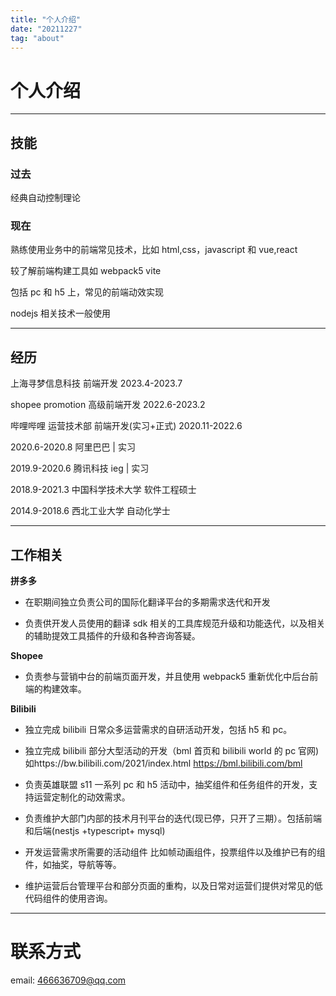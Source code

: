 ```yaml
---
title: "个人介绍"
date: "20211227"
tag: "about"
---
```


# 个人介绍

---

## 技能

### 过去

经典自动控制理论

### 现在

熟练使用业务中的前端常见技术，比如 html,css，javascript 和 vue,react

较了解前端构建工具如 webpack5 vite

包括 pc 和 h5 上，常见的前端动效实现

nodejs 相关技术一般使用

---

## 经历

上海寻梦信息科技 前端开发 2023.4-2023.7

shopee promotion 高级前端开发 2022.6-2023.2

哔哩哔哩 运营技术部 前端开发(实习+正式) 2020.11-2022.6

2020.6-2020.8 阿里巴巴 | 实习

2019.9-2020.6 腾讯科技 ieg | 实习

2018.9-2021.3 中国科学技术大学 软件工程硕士

2014.9-2018.6 西北工业大学 自动化学士

---

## 工作相关

<div class='work-relative'>

**拼多多**

- 在职期间独立负责公司的国际化翻译平台的多期需求迭代和开发

- 负责供开发人员使用的翻译 sdk 相关的工具库规范升级和功能迭代，以及相关的辅助提效工具插件的升级和各种咨询答疑。

**Shopee**

- 负责参与营销中台的前端页面开发，并且使用 webpack5 重新优化中后台前端的构建效率。

**Bilibili**

- 独立完成 bilibili 日常众多运营需求的自研活动开发，包括 h5 和 pc。

- 独立完成 bilibili 部分大型活动的开发（bml 首页和 bilibili world 的 pc 官网)
  如https://bw.bilibili.com/2021/index.html
  https://bml.bilibili.com/bml
- 负责英雄联盟 s11 一系列 pc 和 h5 活动中，抽奖组件和任务组件的开发，支持运营定制化的动效需求。
- 负责维护大部门内部的技术月刊平台的迭代(现已停，只开了三期）。包括前端和后端(nestjs +typescript+ mysql)
- 开发运营需求所需要的活动组件 比如帧动画组件，投票组件以及维护已有的组件，如抽奖，导航等等。
- 维护运营后台管理平台和部分页面的重构，以及日常对运营们提供对常见的低代码组件的使用咨询。

</div>

---

# 联系方式

email: 466636709@qq.com
